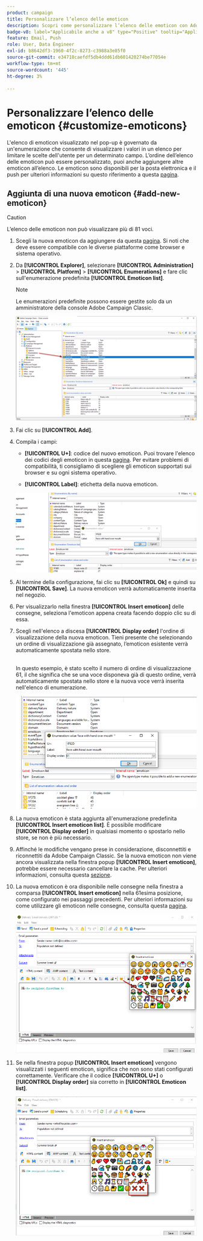 ```yaml
---
product: campaign
title: Personalizzare l’elenco delle emoticon
description: Scopri come personalizzare l’elenco delle emoticon con Adobe Campaign
badge-v8: label="Applicabile anche a v8" type="Positive" tooltip="Applicabile anche a Campaign v8"
feature: Email, Push
role: User, Data Engineer
exl-id: b8642df3-1960-4f2c-8273-c3988a3e85f0
source-git-commit: e34718caefdf5db4ddd61db601420274be77054e
workflow-type: tm+mt
source-wordcount: '445'
ht-degree: 3%

---
```


# Personalizzare l’elenco delle emoticon {#customize-emoticons}

L&#39;elenco di emoticon visualizzato nel pop-up è governato da un&#39;enumerazione che consente di visualizzare i valori in un elenco per limitare le scelte dell&#39;utente per un determinato campo.
L’ordine dell’elenco delle emoticon può essere personalizzato, puoi anche aggiungere altre emoticon all’elenco.
Le emoticon sono disponibili per la posta elettronica e il push per ulteriori informazioni su questo riferimento a questa [pagina](defining-the-email-content.md#inserting-emoticons).

## Aggiunta di una nuova emoticon {#add-new-emoticon}

>[!CAUTION]
>
>L’elenco delle emoticon non può visualizzare più di 81 voci.

1. Scegli la nuova emoticon da aggiungere da questa [pagina](https://unicode.org/emoji/charts/full-emoji-list.html). Si noti che deve essere compatibile con le diverse piattaforme come browser e sistema operativo.

1. Da **[!UICONTROL Explorer]**, selezionare **[!UICONTROL Administration]** > **[!UICONTROL Platform]** > **[!UICONTROL Enumerations]** e fare clic sull&#39;enumerazione predefinita **[!UICONTROL Emoticon list]**.

   >[!NOTE]
   >
   >Le enumerazioni predefinite possono essere gestite solo da un amministratore della console Adobe Campaign Classic.

   ![](assets/emoticon_1.png)

1. Fai clic su **[!UICONTROL Add]**.

1. Compila i campi:

   * **[!UICONTROL U+]**: codice del nuovo emoticon. Puoi trovare l&#39;elenco dei codici degli emoticon in questa [pagina](https://unicode.org/emoji/charts/full-emoji-list.html).
Per evitare problemi di compatibilità, ti consigliamo di scegliere gli emoticon supportati sui browser e su ogni sistema operativo.

   * **[!UICONTROL Label]**: etichetta della nuova emoticon.

   ![](assets/emoticon_5.png)

1. Al termine della configurazione, fai clic su **[!UICONTROL Ok]** e quindi su **[!UICONTROL Save]**.
La nuova emoticon verrà automaticamente inserita nel negozio.

1. Per visualizzarlo nella finestra **[!UICONTROL Insert emoticon]** delle consegne, seleziona l&#39;emoticon appena creata facendo doppio clic su di essa.

1. Scegli nell&#39;elenco a discesa **[!UICONTROL Display order]** l&#39;ordine di visualizzazione della nuova emoticon. Tieni presente che selezionando un ordine di visualizzazione già assegnato, l’emoticon esistente verrà automaticamente spostata nello store.

   <br>In questo esempio, è stato scelto il numero di ordine di visualizzazione 61, il che significa che se una voce disponeva già di questo ordine, verrà automaticamente spostata nello store e la nuova voce verrà inserita nell&#39;elenco di enumerazione.

   ![](assets/emoticon_2.png)

1. La nuova emoticon è stata aggiunta all&#39;enumerazione predefinita **[!UICONTROL Insert emoticon list]**. È possibile modificare **[!UICONTROL Display order]** in qualsiasi momento o spostarlo nello store, se non è più necessario.

1. Affinché le modifiche vengano prese in considerazione, disconnettiti e riconnettiti da Adobe Campaign Classic. Se la nuova emoticon non viene ancora visualizzata nella finestra popup **[!UICONTROL Insert emoticon]**, potrebbe essere necessario cancellare la cache. Per ulteriori informazioni, consulta questa [sezione](../../platform/using/faq-campaign-config.md#perform-soft-cache-clear).

1. La nuova emoticon è ora disponibile nelle consegne nella finestra a comparsa **[!UICONTROL Insert emoticon]** nella 61esima posizione, come configurato nei passaggi precedenti. Per ulteriori informazioni su come utilizzare gli emoticon nelle consegne, consulta questa [pagina](defining-the-email-content.md#inserting-emoticons).

   ![](assets/emoticon_4.png)

1. Se nella finestra popup **[!UICONTROL Insert emoticon]** vengono visualizzati i seguenti emoticon, significa che non sono stati configurati correttamente. Verificare che il codice **[!UICONTROL U+]** o **[!UICONTROL Display order]** sia corretto in **[!UICONTROL Emoticon list]**.

   ![](assets/emoticon_6.png)
